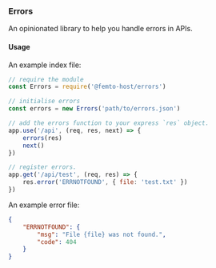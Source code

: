### Errors

An opinionated library to help you handle errors in APIs.

#### Usage

An example index file:

```javascript
// require the module
const Errors = require('@femto-host/errors')

// initialise errors
const errors = new Errors('path/to/errors.json')

// add the errors function to your express `res` object.
app.use('/api', (req, res, next) => {
    errors(res)
    next()
})

// register errors.
app.get('/api/test', (req, res) => {
    res.error('ERRNOTFOUND', { file: 'test.txt' })
})
```

An example error file:

```json
{
    "ERRNOTFOUND": {
        "msg": "File {file} was not found.",
        "code": 404
    }
}
```

